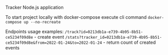 Tracker Node.js application

To start project locally with docker-compose execute cli command `docker-compose up --no-recreate`

Endpoints usage examples:
`/track?id=0213db1a-e739-4b95-8b51-ce5234f09d8e` - create event
`/stats?tracker_id=0213db1a-e739-4b95-8b51-ce5234f09d8e&from=2022-01-24&to=2022-01-24` - return count of created events
